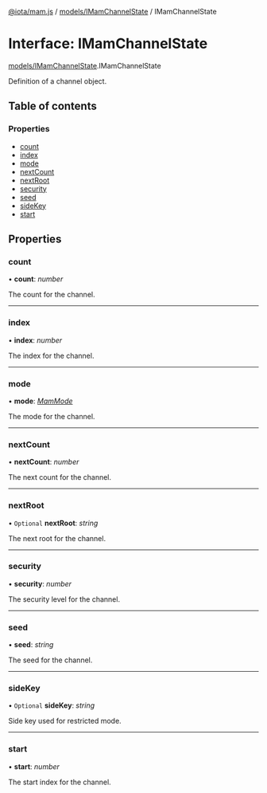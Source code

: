[@iota/mam.js](../README.md) / [models/IMamChannelState](../modules/models_imamchannelstate.md) / IMamChannelState

# Interface: IMamChannelState

[models/IMamChannelState](../modules/models_imamchannelstate.md).IMamChannelState

Definition of a channel object.

## Table of contents

### Properties

- [count](models_imamchannelstate.imamchannelstate.md#count)
- [index](models_imamchannelstate.imamchannelstate.md#index)
- [mode](models_imamchannelstate.imamchannelstate.md#mode)
- [nextCount](models_imamchannelstate.imamchannelstate.md#nextcount)
- [nextRoot](models_imamchannelstate.imamchannelstate.md#nextroot)
- [security](models_imamchannelstate.imamchannelstate.md#security)
- [seed](models_imamchannelstate.imamchannelstate.md#seed)
- [sideKey](models_imamchannelstate.imamchannelstate.md#sidekey)
- [start](models_imamchannelstate.imamchannelstate.md#start)

## Properties

### count

• **count**: *number*

The count for the channel.

___

### index

• **index**: *number*

The index for the channel.

___

### mode

• **mode**: [*MamMode*](../modules/models_mammode.md#mammode)

The mode for the channel.

___

### nextCount

• **nextCount**: *number*

The next count for the channel.

___

### nextRoot

• `Optional` **nextRoot**: *string*

The next root for the channel.

___

### security

• **security**: *number*

The security level for the channel.

___

### seed

• **seed**: *string*

The seed for the channel.

___

### sideKey

• `Optional` **sideKey**: *string*

Side key used for restricted mode.

___

### start

• **start**: *number*

The start index for the channel.
